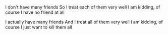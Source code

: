I don't have many friends 
So I treat each of them very well 
I am kidding, of course 
I have no friend at all 

I actually have many friends 
And I treat all of them very well 
I am kidding, of course 
I just want to kill them all

